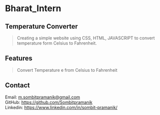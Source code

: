 # Bharat_Intern
## Temperature Converter
> Creating a simple website using CSS, HTML,
JAVASCRIPT to convert temperature form
Celsius to Fahrenheit.
## Features

> Convert Temperature e from Celsius to Fahrenheit 
## Contact
Email: m.sombitpramanik@gmail.com <br>
GitHub: https://github.com/Sombitpramanik<br>
Linkedin: https://www.linkedin.com/in/sombit-pramanik/<br>
